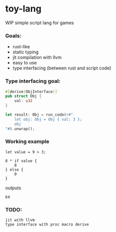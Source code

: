 # toy-lang

WIP simple script lang for games

### Goals:
 - rust-like
 - static typing
 - jit compilation with llvm
 - easy to use
 - type interfacing (between rust and script code)

### Type interfacing goal:
```rust
#[derive(ObjInterface)]
pub struct Obj {
    val: u32
}

let result: Obj = run_code(r#"
    let obj: Obj = Obj { val: 3 };
    obj
"#).unwrap();
```

### Working example
```
let value = 9 > 3;

8 * if value {
    8
} else {
    0
}
```
outputs
```
64
```

### TODO:
	jit with llvm
	type interface with proc macro derive
